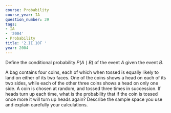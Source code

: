 ```yaml
---
course: Probability
course_year: IA
question_number: 39
tags:
- IA
- '2004'
- Probability
title: '2.II.10F '
year: 2004
---
```



Define the conditional probability $P(A \mid B)$ of the event $A$ given the event $B$.

A bag contains four coins, each of which when tossed is equally likely to land on either of its two faces. One of the coins shows a head on each of its two sides, while each of the other three coins shows a head on only one side. A coin is chosen at random, and tossed three times in succession. If heads turn up each time, what is the probability that if the coin is tossed once more it will turn up heads again? Describe the sample space you use and explain carefully your calculations.